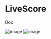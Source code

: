 # LiveScore

Doc

![image](https://user-images.githubusercontent.com/83923766/119200213-25ae3780-ba95-11eb-80be-c330ca52128c.png)
![image](https://user-images.githubusercontent.com/83923766/119200221-29da5500-ba95-11eb-940b-cf585243d0ee.png)
